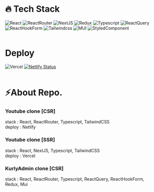 # :fire: Tech Stack

![React](https://img.shields.io/badge/React-brightgreen)
![ReactRouter](https://img.shields.io/badge/ReactRouter-orange)
![NextJS](https://img.shields.io/badge/NextJS-orange)
![Redux](https://img.shields.io/badge/TypeScript-red)
![Typescript](https://img.shields.io/badge/TypeScript-yellowgreen)
![ReactQuery](https://img.shields.io/badge/ReactQuery-BLUE)
![ReactHookForm](https://img.shields.io/badge/ReactQuery-BLUE)
![Tailwindcss](https://img.shields.io/badge/TailwindCSS-blueviolet)
![MUI](https://img.shields.io/badge/TailwindCSS-blueviolet)
![StyledComponent](https://img.shields.io/badge/StyledComponent-ff69b4)
<br/><br/>

#  Deploy
![Vercel](https://vercelbadge.vercel.app/api/iimandoo/youtube_react_typescript_nextjs)
[![Netlify Status](https://api.netlify.com/api/v1/badges/0193ce06-36ab-4f98-9c6e-247b5ff1eadb/deploy-status)](https://app.netlify.com/sites/euneunyoutube/deploys)
<br/><br/>

# :zap:About Repo.
### Youtube clone [CSR]
stack : React, ReactRouter, Typescript, TailwindCSS<br/>
deploy : Netlify

### Youtube clone [SSR]
stack : React, NextJS, Typescript, TailwindCSS<br/>
deploy : Vercel

### KurlyAdmin clone [CSR]
stack : React, ReactRouter, Typescript, ReactQuery, ReactHookForm, Redux, Mui<br/>
